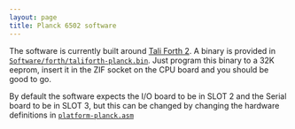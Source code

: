 ```yaml
---
layout: page
title: Planck 6502 software
---
```



The software is currently built around [Tali Forth 2](https://github.com/scotws/TaliForth2). A binary is provided in [`Software/forth/taliforth-planck.bin`](https://gitlab.com/planck-6502/planck-6502/-/tree/master/Software/forth). Just program this binary to a 32K eeprom, insert it in the ZIF socket on the CPU board and you should be good to go.

By default the software expects the I/O board to be in SLOT 2 and the Serial board to be in SLOT 3, but this can be changed by changing the hardware definitions in [`platform-planck.asm`](https://gitlab.com/planck-6502/planck-6502/-/blob/master/Software/forth/platform/platform-planck.asm#L109)